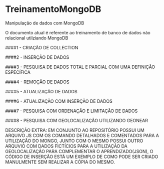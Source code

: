# TreinamentoMongoDB
Manipulação de dados com MongoDB

O documento atual é referente ao treinamento de banco de dados não relacional utilziando MongoDB

####1 - CRIAÇÃO DE COLLECTION

####2 - INSERÇÃO DE DADOS

####3 - PESQUISA DE DADOS TOTAL E PARCIAL COM UMA DEFINIÇÃO ESPECÍFICA

####4 - REMOÇÃO DE DADOS

####5 - ATUALIZAÇÃO DE DADOS

####6 - ATUALIZAÇÃO COM INSERÇÃO DE DADOS

####7 - PESQUISA COM ORDENAÇÃO E LIMITAÇÃO DE DADOS

####8 - PESQUISA COM GEOLOCALIZAÇÃO UTILIZANDO GEONEAR

DESCRIÇÃO EXTRA: EM CONJUNTO AO REPOSITÓRIO POSSUI UM ARQUIVO JS COM OS COMANDO DETALHADOS E COMENTADOS PARA A UTILIZAÇÃO DO MONGO,
JUNTO COM O MESMO POSSUI OUTRO ARQUVIO COM DADOS FICTÍCIOS PARA A UTILIZAÇÃO DA GEOLOCALIZAÇÃO PARA COMPLEMENTAR O APRENDIZADO(JSON),
O CÓDIGO DE INSERÇÃO ESTÁ UM EXEMPLO DE COMO PODE SER CRIADO MANULMENTE SEM REALIZAR A CÓPIA DO MESMO.
